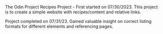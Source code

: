 The Odin Project Recipes Project - First started on 07/30/2023.
This project is to create a simple website with recipes/content and relative links.


Project completed on 07/31/23. Gained valuable insight on correct listing formats for different elements and referencing pages.
